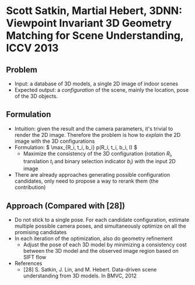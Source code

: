 # Scott Satkin, Martial Hebert, 3DNN: Viewpoint Invariant 3D Geometry Matching for Scene Understanding, ICCV 2013

## Problem
* Input: a database of 3D models, a single 2D image of indoor scenes
* Expected output: a _configuration_ of the scene, mainly the location, pose of the 3D objects.

## Formulation
* Intuition: given the result and the camera parameters, it's trivial to render the 2D image. Therefore the problem is how to _explain_ the 2D image with the 3D configurations
* Formulation: $ \max_{R_i, t_i, b_i} p(R_i, t_i, b_i, I) $
    * Maximize the consistency of the 3D configuration (rotation $R_i$, translation $t_i$ and binary selection indicator $b_i$) with the input 2D image
* There are already approaches generating possible configuration candidates, only need to propose a way to rerank them (the contribution)

## Approach (Compared with [28])
* Do not stick to a single pose. For each candidate configuration, estimate multiple possible camera poses, and simultaneously optimize on all the promising candidates
* In each iteration of the optimization, also do geometry refinement
    * Adjust the pose of each 3D model by minimizing a consistency cost between the 3D model and the observed image region based on SIFT flow
* References
    * [28] S. Satkin, J. Lin, and M. Hebert. Data-driven scene understanding from 3D models. In BMVC, 2012
